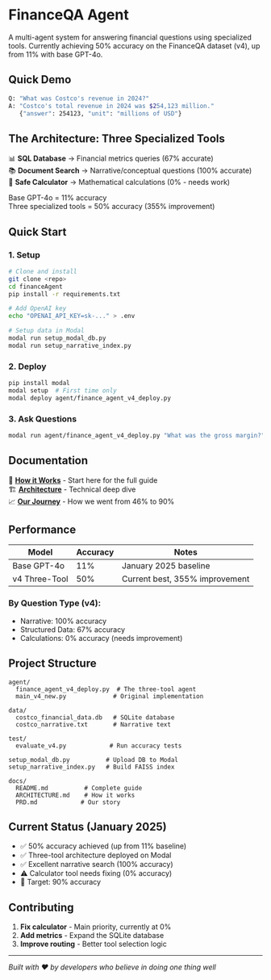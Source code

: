 # FinanceQA Agent

A multi-agent system for answering financial questions using specialized tools. Currently achieving 50% accuracy on the FinanceQA dataset (v4), up from 11% with base GPT-4o.

## Quick Demo

```bash
Q: "What was Costco's revenue in 2024?"
A: "Costco's total revenue in 2024 was $254,123 million."
   {"answer": 254123, "unit": "millions of USD"}
```

## The Architecture: Three Specialized Tools

📊 **SQL Database** → Financial metrics queries (67% accurate)  
📚 **Document Search** → Narrative/conceptual questions (100% accurate)  
🧮 **Safe Calculator** → Mathematical calculations (0% - needs work)

Base GPT-4o = 11% accuracy  
Three specialized tools = 50% accuracy (355% improvement)

## Quick Start

### 1. Setup
```bash
# Clone and install
git clone <repo>
cd financeAgent
pip install -r requirements.txt

# Add OpenAI key
echo "OPENAI_API_KEY=sk-..." > .env

# Setup data in Modal
modal run setup_modal_db.py
modal run setup_narrative_index.py
```

### 2. Deploy
```bash
pip install modal
modal setup  # First time only
modal deploy agent/finance_agent_v4_deploy.py
```

### 3. Ask Questions
```bash
modal run agent/finance_agent_v4_deploy.py "What was the gross margin?"
```

## Documentation

📖 **[How it Works](docs/README.md)** - Start here for the full guide  
🏗️ **[Architecture](docs/ARCHITECTURE.md)** - Technical deep dive  
📈 **[Our Journey](docs/PRD.md)** - How we went from 46% to 90%

## Performance

| Model | Accuracy | Notes |
|-------|----------|-------|
| Base GPT-4o | 11% | January 2025 baseline |
| v4 Three-Tool | 50% | Current best, 355% improvement |

### By Question Type (v4):
- Narrative: 100% accuracy
- Structured Data: 67% accuracy  
- Calculations: 0% accuracy (needs improvement)

## Project Structure

```
agent/
  finance_agent_v4_deploy.py  # The three-tool agent
  main_v4_new.py             # Original implementation
  
data/
  costco_financial_data.db   # SQLite database
  costco_narrative.txt       # Narrative text
  
test/
  evaluate_v4.py            # Run accuracy tests
  
setup_modal_db.py          # Upload DB to Modal
setup_narrative_index.py   # Build FAISS index
  
docs/
  README.md          # Complete guide
  ARCHITECTURE.md    # How it works
  PRD.md            # Our story
```

## Current Status (January 2025)

- ✅ 50% accuracy achieved (up from 11% baseline)
- ✅ Three-tool architecture deployed on Modal
- ✅ Excellent narrative search (100% accuracy)
- ⚠️ Calculator tool needs fixing (0% accuracy)
- 🚧 Target: 90% accuracy

## Contributing

1. **Fix calculator** - Main priority, currently at 0%
2. **Add metrics** - Expand the SQLite database
3. **Improve routing** - Better tool selection logic

---

*Built with ❤️ by developers who believe in doing one thing well*
